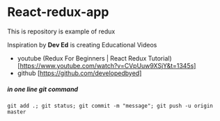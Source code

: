 # React-redux-app

This is repository is example of redux

Inspiration by **Dev Ed** is creating Educational Videos

- youtube (Redux For Beginners | React Redux Tutorial) [https://www.youtube.com/watch?v=CVpUuw9XSjY&t=1345s]
- github [https://github.com/developedbyed]

##### in one line git command

```
git add .; git status; git commit -m "message"; git push -u origin master
```
